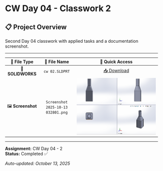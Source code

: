 # CW Day 04 - Classwork 2

## 📋 Project Overview
Second Day 04 classwork with applied tasks and a documentation screenshot.

---

| 📁 **File Type** | 📂 **File Name** | 🔗 **Quick Access** |
|:---:|:---:|:---:|
| 🔧 **SOLIDWORKS** | `cw 02.SLDPRT` | [📥 Download](cw%2002.SLDPRT) |
| 🖼️ **Screenshot** | `Screenshot 2025-10-13 032801.png` | ![View](Screenshot%202025-10-13%20032801.png) |

---

**Assignment:** CW Day 04 - 2  
**Status:** Completed ✅

*Auto-updated: October 13, 2025*
